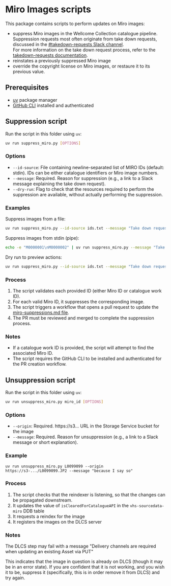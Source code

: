 # Miro Images scripts

This package contains scripts to perform updates on Miro images:
- suppress Miro images in the Wellcome Collection catalogue pipeline. Suppression requests most often originate from take down requests, discussed in the [#takedown-requests Slack channel](https://wellcome.slack.com/archives/C0262TDBC58).  
For more information on the take down request process, refer to the [takedown-requests documentation](https://github.com/wellcomecollection/private/blob/main/takedown-requests.md).
- reinstates a previously suppressed Miro image
- override the copyright license on Miro images, or restaure it to its previous value. 



## Prerequisites

- [uv](https://github.com/astral-sh/uv) package manager
- [GitHub CLI](https://cli.github.com/) installed and authenticated

## Suppression script

Run the script in this folder using `uv`:

```bash
uv run suppress_miro.py [OPTIONS]
```

### Options

- `--id-source`: File containing newline-separated list of MIRO IDs (default: stdin). IDs can be either catalogue identifiers or Miro image numbers.
- `--message`: Required. Reason for suppression (e.g., a link to a Slack message explaining the take down request).
- `--dry-run`: Flag to check that the resources required to perform the suppression are available, without actually performing the suppression.  

### Examples

Suppress images from a file:

```bash
uv run suppress_miro.py --id-source ids.txt --message "Take down request: https://wellcome.slack.com/archives/C0262TDBC58/p1234567890"
```

Suppress images from stdin (pipe):

```bash
echo -e "M0000001\nM0000002" | uv run suppress_miro.py --message "Take down request: https://wellcome.slack.com/archives/C0262TDBC58/p1234567890"
```

Dry run to preview actions:

```bash
uv run suppress_miro.py --id-source ids.txt --message "Take down request: https://wellcome.slack.com/archives/C0262TDBC58/p1234567890" --dry-run
```

### Process

1. The script validates each provided ID (either Miro ID or catalogue work ID).
2. For each valid Miro ID, it suppresses the corresponding image.
3. The script triggers a workflow that opens a pull request to update the [miro-suppressions.md file](https://github.com/wellcomecollection/private/blob/main/miro-suppressions.md).
4. The PR must be reviewed and merged to complete the suppression process.

### Notes

- If a catalogue work ID is provided, the script will attempt to find the associated Miro ID.
- The script requires the GitHub CLI to be installed and authenticated for the PR creation workflow.

## Unsuppression script 

Run the script in this folder using `uv`:

```bash
uv run unsuppress_miro.py miro_id [OPTIONS]
```

### Options

- `--origin`: Required. https://s3... URL in the Storage Service bucket for the image
- `--message`: Required. Reason for unsuppression (e.g., a link to a Slack message or short explanation).

### Example

```
uv run unsuppress_miro.py L0099099 --origin https://s3-.../L0099099.JP2 --message "because I say so"
```

### Process

1. The script checks that the reindexer is listening, so that the changes can be propagated downstream.
2. It updates the value of `isClearedForCatalogueAPI` in the `vhs-sourcedata-miro` DDB table
3. It requests a reindex for the image
4. It registers the images on the DLCS server

### Notes

The DLCS step may fail with a message
        "Delivery channels are required when updating an existing Asset via PUT"

This indicates that the image in question is already on DLCS (though it may be in an error state).
If you are confident that it is not working, and you wish it to be, suppress it
(specifically, this is in order remove it from DLCS) and try again.



    